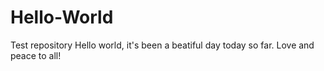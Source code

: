# Hello-World
Test repository
Hello world, it's been a beatiful day today so far. Love and peace to all!
